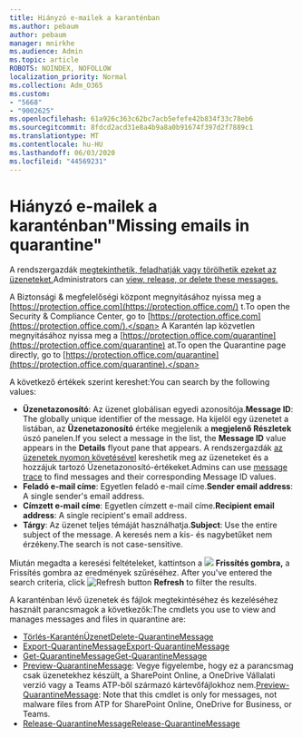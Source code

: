 ```yaml
---
title: Hiányzó e-mailek a karanténban
ms.author: pebaum
author: pebaum
manager: mnirkhe
ms.audience: Admin
ms.topic: article
ROBOTS: NOINDEX, NOFOLLOW
localization_priority: Normal
ms.collection: Adm_O365
ms.custom:
- "5668"
- "9002625"
ms.openlocfilehash: 61a926c363c62bc7acb5efefe42b834f33c78eb6
ms.sourcegitcommit: 8fdcd2acd31e8a4b9a8a0b91674f397d2f7889c1
ms.translationtype: MT
ms.contentlocale: hu-HU
ms.lasthandoff: 06/03/2020
ms.locfileid: "44569231"
---
```

# <a name="missing-emails-in-quarantine"></a><span data-ttu-id="af8c2-102">Hiányzó e-mailek a karanténban"</span><span class="sxs-lookup"><span data-stu-id="af8c2-102">Missing emails in quarantine"</span></span>

<span data-ttu-id="af8c2-103">A rendszergazdák [megtekinthetik, feladhatják vagy törölhetik ezeket az üzeneteket.](https://docs.microsoft.com/microsoft-365/security/office-365-security/manage-quarantined-messages-and-files?view=o365-worldwide)</span><span class="sxs-lookup"><span data-stu-id="af8c2-103">Administrators can [view, release, or delete these messages.](https://docs.microsoft.com/microsoft-365/security/office-365-security/manage-quarantined-messages-and-files?view=o365-worldwide)</span></span>

<span data-ttu-id="af8c2-104">A Biztonsági & megfelelőségi központ megnyitásához nyissa meg a [https://protection.office.com](https://protection.office.com/) t.</span><span class="sxs-lookup"><span data-stu-id="af8c2-104">To open the Security & Compliance Center, go to [https://protection.office.com](https://protection.office.com/).</span></span> <span data-ttu-id="af8c2-105">A Karantén lap közvetlen megnyitásához nyissa meg a [https://protection.office.com/quarantine](https://protection.office.com/quarantine) at.</span><span class="sxs-lookup"><span data-stu-id="af8c2-105">To open the Quarantine page directly, go to [https://protection.office.com/quarantine](https://protection.office.com/quarantine).</span></span>  

<span data-ttu-id="af8c2-106">A következő értékek szerint kereshet:</span><span class="sxs-lookup"><span data-stu-id="af8c2-106">You can search by the following values:</span></span>  

- <span data-ttu-id="af8c2-107">**Üzenetazonosító**: Az üzenet globálisan egyedi azonosítója.</span><span class="sxs-lookup"><span data-stu-id="af8c2-107">**Message ID**: The globally unique identifier of the message.</span></span> <span data-ttu-id="af8c2-108">Ha kijelöl egy üzenetet a listában, az **Üzenetazonosító** értéke megjelenik a **megjelenő Részletek** úszó panelen.</span><span class="sxs-lookup"><span data-stu-id="af8c2-108">If you select a message in the list, the  **Message ID**  value appears in the  **Details**  flyout pane that appears.</span></span> <span data-ttu-id="af8c2-109">A rendszergazdák [az üzenetek nyomon követésével](https://docs.microsoft.com/microsoft-365/security/office-365-security/message-trace-scc?view=o365-worldwide) kereshetik meg az üzeneteket és a hozzájuk tartozó Üzenetazonosító-értékeket.</span><span class="sxs-lookup"><span data-stu-id="af8c2-109">Admins can use [message trace](https://docs.microsoft.com/microsoft-365/security/office-365-security/message-trace-scc?view=o365-worldwide) to find messages and their corresponding Message ID values.</span></span>
- <span data-ttu-id="af8c2-110">**Feladó e-mail címe**: Egyetlen feladó e-mail címe.</span><span class="sxs-lookup"><span data-stu-id="af8c2-110">**Sender email address**: A single sender's email address.</span></span>
- <span data-ttu-id="af8c2-111">**Címzett e-mail címe**: Egyetlen címzett e-mail címe.</span><span class="sxs-lookup"><span data-stu-id="af8c2-111">**Recipient email address**: A single recipient's email address.</span></span>
- <span data-ttu-id="af8c2-112">**Tárgy**: Az üzenet teljes témáját használhatja.</span><span class="sxs-lookup"><span data-stu-id="af8c2-112">**Subject**: Use the entire subject of the message.</span></span> <span data-ttu-id="af8c2-113">A keresés nem a kis- és nagybetűket nem érzékeny.</span><span class="sxs-lookup"><span data-stu-id="af8c2-113">The search is not case-sensitive.</span></span>

<span data-ttu-id="af8c2-114">Miután megadta a keresési feltételeket, kattintson a ![ ](https://docs.microsoft.com/microsoft-365/media/scc-quarantine-refresh.png?view=o365-worldwide) **Frissítés gombra,** a Frissítés gombra az eredmények szűréséhez.  </span><span class="sxs-lookup"><span data-stu-id="af8c2-114">After you've entered the search criteria, click  ![Refresh button](https://docs.microsoft.com/microsoft-365/media/scc-quarantine-refresh.png?view=o365-worldwide)  **Refresh**  to filter the results.</span></span>

<span data-ttu-id="af8c2-115">A karanténban lévő üzenetek és fájlok megtekintéséhez és kezeléséhez használt parancsmagok a következők:</span><span class="sxs-lookup"><span data-stu-id="af8c2-115">The cmdlets you use to view and manages messages and files in quarantine are:</span></span>
- [<span data-ttu-id="af8c2-116">Törlés-KaranténÜzenet</span><span class="sxs-lookup"><span data-stu-id="af8c2-116">Delete-QuarantineMessage</span></span>](https://docs.microsoft.com/powershell/module/exchange/delete-quarantinemessage)
- [<span data-ttu-id="af8c2-117">Export-QuarantineMessage</span><span class="sxs-lookup"><span data-stu-id="af8c2-117">Export-QuarantineMessage</span></span>](https://docs.microsoft.com/powershell/module/exchange/export-quarantinemessage)
- [<span data-ttu-id="af8c2-118">Get-QuarantineMessage</span><span class="sxs-lookup"><span data-stu-id="af8c2-118">Get-QuarantineMessage</span></span>](https://docs.microsoft.com/powershell/module/exchange/get-quarantinemessage)
- <span data-ttu-id="af8c2-119">[Preview-QuarantineMessage](https://docs.microsoft.com/powershell/module/exchange/preview-quarantinemessage): Vegye figyelembe, hogy ez a parancsmag csak üzenetekhez készült, a SharePoint Online, a OneDrive Vállalati verzió vagy a Teams ATP-ből származó kártevőfájlokhoz nem.</span><span class="sxs-lookup"><span data-stu-id="af8c2-119">[Preview-QuarantineMessage](https://docs.microsoft.com/powershell/module/exchange/preview-quarantinemessage): Note that this cmdlet is only for messages, not malware files from ATP for SharePoint Online, OneDrive for Business, or Teams.</span></span>
- [<span data-ttu-id="af8c2-120">Release-QuarantineMessage</span><span class="sxs-lookup"><span data-stu-id="af8c2-120">Release-QuarantineMessage</span></span>](https://docs.microsoft.com/powershell/module/exchange/release-quarantinemessage)